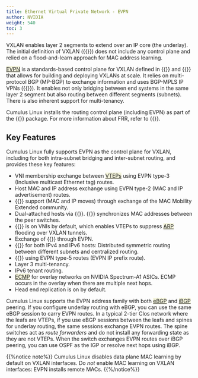 ```yaml
---
title: Ethernet Virtual Private Network - EVPN
author: NVIDIA
weight: 540
toc: 3
---
```

VXLAN enables layer 2 segments to extend over an IP core (the underlay). The initial definition of VXLAN ({{<exlink url="https://tools.ietf.org/html/rfc7348" text="RFC 7348">}}) does not include any control plane and relied on a flood-and-learn approach for MAC address learning.

<span style="background-color:#F5F5DC">[EVPN](## "Ethernet Virtual Private Network")</span> is a standards-based control plane for VXLAN defined in {{<exlink url="https://tools.ietf.org/html/rfc7432" text="RFC 7432">}} and {{<exlink url="https://datatracker.ietf.org/doc/draft-ietf-bess-evpn-overlay/" text="draft-ietf-bess-evpn-overlay">}} that allows for building and deploying VXLANs at scale. It relies on multi-protocol BGP (MP-BGP) to exchange information and uses BGP-MPLS IP VPNs ({{<exlink url="https://tools.ietf.org/html/rfc4364" text="RFC 4364">}}). It enables not only bridging between end systems in the same layer 2 segment but also routing between different segments (subnets). There is also inherent support for multi-tenancy.

Cumulus Linux installs the routing control plane (including EVPN) as part of the {{<exlink url="https://frrouting.org/" text="FRR">}} package. For more information about FRR, refer to {{<link url="FRRouting">}}.

## Key Features

Cumulus Linux fully supports EVPN as the control plane for VXLAN, including for both intra-subnet bridging and inter-subnet routing, and provides these key features:

- VNI membership exchange between <span style="background-color:#F5F5DC">[VTEPs](## "Virtual Tunnel End Points")</span> using EVPN type-3 (Inclusive multicast Ethernet tag) routes.
- Host MAC and IP address exchange using EVPN type-2 (MAC and IP advertisement) routes.
- {{<link url="EVPN-Enhancements#extended-mobility" text="Host/VM mobility">}} support (MAC and IP moves) through exchange of the MAC Mobility Extended community.
- Dual-attached hosts via {{<link url="VXLAN-Active-active-Mode" text="VXLAN active-active mode">}}. {{<link url="Multi-Chassis-Link-Aggregation-MLAG" text="MLAG">}} synchronizes MAC addresses between the peer switches.
- {{<link url="Basic-Configuration#arp-and-nd-suppression" text="ARP/ND suppression">}} is on VNIs by default, which enables VTEPs to suppress <span style="background-color:#F5F5DC">[ARP](## "Address Resolution Protocol")</span> flooding over VXLAN tunnels.
- Exchange of {{<link url="EVPN-Enhancements#configure-static-mac-addresses" text="static MAC addresses">}} through EVPN.
- {{<link url="Inter-subnet-Routing" text="Inter-subnet routing">}} for both IPv4 and IPv6 hosts: Distributed symmetric routing between different subnets and centralized routing.
- {{<link url="Inter-subnet-Routing#prefix-based-routing-evpn-type-5-routes" text="Prefix-based routing">}} using EVPN type-5 routes (EVPN IP prefix route).
- Layer 3 multi-tenancy.
- IPv6 tenant routing.
- <span style="background-color:#F5F5DC">[ECMP](## "Equal Cost Multi Path")</span> for overlay networks on NVIDIA Spectrum-A1 ASICs. ECMP occurs in the overlay when there are multiple next hops.
- Head end replication is on by default.

Cumulus Linux supports the EVPN address family with both <span style="background-color:#F5F5DC">[eBGP](## "external BGP")</span> and <span style="background-color:#F5F5DC">[iBGP](## "internal BGP")</span> peering. If you configure underlay routing with eBGP, you can use the same eBGP session to carry EVPN routes. In a typical 2-tier Clos network where the leafs are VTEPs, if you use eBGP sessions between the leafs and spines for underlay routing, the same sessions exchange EVPN routes. The spine switches act as *route forwarders* and do not install any forwarding state as they are not VTEPs. When the switch exchanges EVPN routes over iBGP peering, you can use OSPF as the IGP or resolve next hops using iBGP.

{{%notice note%}}
Cumulus Linux disables data plane MAC learning by default on VXLAN interfaces. Do *not* enable MAC learning on VXLAN interfaces: EVPN installs remote MACs.
{{%/notice%}}

